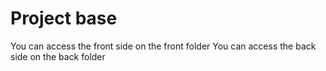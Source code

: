 # Project base

You can access the front side on the front folder
You can access the back side on the back folder
